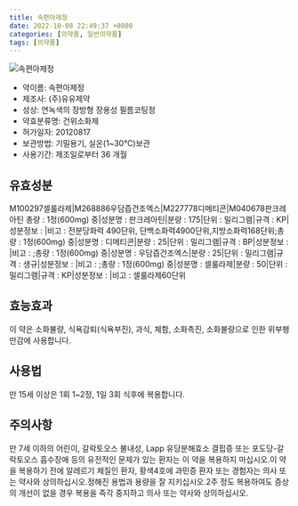 ```yaml
---
title: 속편아제정
date: 2022-10-08 22:49:37 +0800
categories: [의약품, 일반의약품]
tags: [의약품]
---
```

![속편아제정](https://nedrug.mfds.go.kr/pbp/cmn/itemImageDownload/149723232496800082)

- 약이름: 속편아제정
- 제조사: (주)유유제약
- 성상: 연녹색의 장방형 장용성 필름코팅정
- 약효분류명: 건위소화제
- 허가일자: 20120817
- 보관방법: 기밀용기, 실온(1~30℃)보관
- 사용기간: 제조일로부터 36 개월
## 유효성분
M100297셀룰라제|M268886우담즙건조엑스|M227778디메티콘|M040678판크레아틴
총량 : 1정(600mg) 중|성분명 : 판크레아틴|분량 : 175|단위 : 밀리그램|규격 : KP|성분정보 : |비고 : 전분당화력 490단위, 단백소화력4900단위,지방소화력168단위;총량 : 1정(600mg) 중|성분명 : 디메티콘|분량 : 25|단위 : 밀리그램|규격 : BP|성분정보 : |비고 : ;총량 : 1정(600mg) 중|성분명 : 우담즙건조엑스|분량 : 25|단위 : 밀리그램|규격 : 생규|성분정보 : |비고 : ;총량 : 1정(600mg) 중|성분명 : 셀룰라제|분량 : 50|단위 : 밀리그램|규격 : KP|성분정보 : |비고 : 셀룰라제60단위
## 효능효과
이 약은 소화불량, 식욕감퇴(식욕부진), 과식, 체함, 소화촉진, 소화불량으로 인한 위부팽만감에 사용합니다.
## 사용법
만 15세 이상은 1회 1~2정, 1일 3회 식후에 복용합니다.
## 주의사항
만 7세 이하의 어린이, 갈락토오스 불내성, Lapp 유당분해효소 결핍증 또는 포도당-갈락토오스 흡수장애 등의 유전적인 문제가 있는 환자는 이 약을 복용하지 마십시오.이 약을 복용하기 전에 알레르기 체질인 환자, 황색4호에 과민증 환자 또는 경험자는 의사 또는 약사와 상의하십시오.정해진 용법과 용량을 잘 지키십시오.2주 정도 복용하여도 증상의 개선이 없을 경우 복용을 즉각 중지하고 의사 또는 약사와 상의하십시오.
